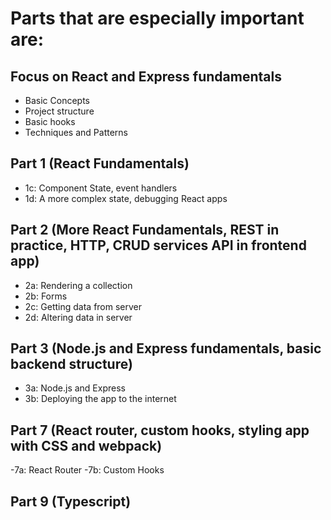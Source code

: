 # Parts that are especially important are:

## Focus on React and Express fundamentals

- Basic Concepts
- Project structure
- Basic hooks
- Techniques and Patterns

## Part 1 (React Fundamentals)

- 1c: Component State, event handlers
- 1d: A more complex state, debugging React apps

## Part 2 (More React Fundamentals, REST in practice, HTTP, CRUD services API in frontend app)

- 2a: Rendering a collection
- 2b: Forms
- 2c: Getting data from server
- 2d: Altering data in server

## Part 3 (Node.js and Express fundamentals, basic backend structure)

- 3a: Node.js and Express
- 3b: Deploying the app to the internet

## Part 7 (React router, custom hooks, styling app with CSS and webpack)

-7a: React Router
-7b: Custom Hooks

## Part 9 (Typescript)
